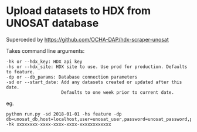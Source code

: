 # Upload datasets to HDX from UNOSAT database

Superceded by https://github.com/OCHA-DAP/hdx-scraper-unosat

Takes command line arguments:

    -hk or --hdx_key: HDX api key
    -hs or --hdx_site: HDX site to use. Use prod for production. Defaults to feature.
    -dp or --db_params: Database connection parameters
    -sd or --start_date: Add any datasets created or updated after this date. 
                         Defaults to one week prior to current date.
 
 eg.
  
    python run.py -sd 2018-01-01 -hs feature -dp db=unosat_db,host=localhost,user=unosat_user,password=unosat_password,port=3306 -hk xxxxxxxx-xxxx-xxxx-xxxx-xxxxxxxxxxxx
